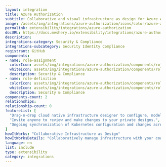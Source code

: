 ```yaml
---
layout: integration
title: Azure Authorization
subtitle: Collaborative and visual infrastructure as design for Azure Authorization
image: /assets/img/integrations/azure-authorization/icons/color/azure-authorization-color.svg
permalink: extensibility/integrations/azure-authorization
docURL: https://docs.meshery.io/extensibility/integrations/azure-authorization
description: 
integrations-category: Security & Compliance
integrations-subcategory: Security Identity Compliance
registrant: GitHub
components: 
- name: role-assignment
  colorIcon: assets/img/integrations/azure-authorization/components/role-assignment/icons/color/role-assignment-color.svg
  whiteIcon: assets/img/integrations/azure-authorization/components/role-assignment/icons/white/role-assignment-white.svg
  description: Security & Compliance
- name: role-definition
  colorIcon: assets/img/integrations/azure-authorization/components/role-definition/icons/color/role-definition-color.svg
  whiteIcon: assets/img/integrations/azure-authorization/components/role-definition/icons/white/role-definition-white.svg
  description: Security & Compliance
components-count: 2
relationships: 
relationship-count: 0
featureList: [
  "Drag-n-drop cloud native infrastructure designer to configure, model, and deploy your workloads.",
  "Invite anyone to review and make changes to your private designs.",
  "Ongoing synchronization of Kubernetes configuration and changes across any number of clusters."
]
howItWorks: "Collaborative Infrastructure as Design"
howItWorksDetails: "Collaboratively manage infrastructure with your coworkers synchronously sharing the same designs."
language: en
list: include
type: extensibility
category: integrations
---
```

